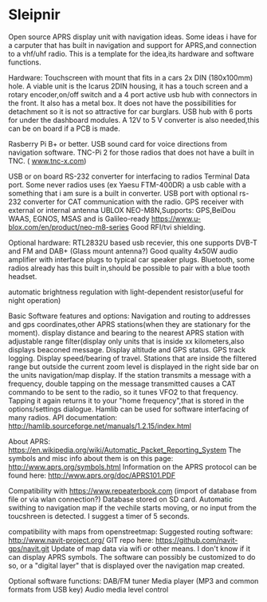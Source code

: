 # Sleipnir
Open source APRS display unit with navigation ideas.
Some ideas i have for a carputer that has built in navigation and
support for APRS,and connection to a vhf/uhf radio.
This is a template for the idea,its hardware and software functions.

Hardware:
Touchscreen with mount that fits in a cars 2x DIN (180x100mm) hole.
A viable unit is the Icarus 2DIN housing, it has a touch screen and a
rotary encoder,on/off switch and a 4 port active usb hub with connectors
in the front. It also has a metal box. 
It does not have the possibillities for detachment so it is not so attractive for car burglars.
USB hub with 6 ports for under the dashboard modules.
A 12V to 5 V converter is also needed,this can be on board if a PCB is made.

Rasberry Pi B+ or better.
USB sound card for voice directions from navigation software.
TNC-Pi 2 for those radios that does not have a built in TNC.
( www.tnc-x.com)

USB or on board RS-232 converter for interfacing to radios Terminal Data
port. Some never radios uses (ex Yaesu FTM-400DR) a usb cable with a
something that i am sure is a built in converter.
USB port with optional rs-232 converter for CAT communication with the
radio.
GPS receiver with external or internal antenna
UBLOX NEO-M8N,Supports:
GPS,BeiDou WAAS, EGNOS, MSAS and is Galileo-ready
https://www.u-blox.com/en/product/neo-m8-series
Good RFI/tvi shielding.

Optional hardware:
RTL2832U based usb recevier, this one supports DVB-T and FM and DAB+ (Glass mount antenna?)
Good quality 4x50W audio amplifier with interface plugs to typical car speaker plugs.
Bluetooth, some radios already has this built in,should be possible to pair with a blue tooth headset.

automatic brightness regulation with  light-dependent resistor(useful
for night operation)

Basic Software features and options:
Navigation and routing to addresses and gps coordinates,other APRS stations(when they are stationary for the moment).
display distance and bearing to the nearest APRS station
with adjustable range filter(display only units that is inside xx
kilometers,also displays beaconed message.
Display altitude and GPS status.
GPS track logging.
Display speed/bearing of travel.
Stations that are inside the filtered range but outside the current zoom
level is displayed in the right side bar on the units navigation/map
display. If the station transmits a message with a frequency, double
tapping on the message transmitted causes a CAT commando to be sent to
the radio, so it tunes VFO2 to that frequency.
Tapping it again returns it to your "home frequency",that is stored in
the options/settings dialogue.
Hamlib can be used for software interfacing of many radios.
API documentation:
http://hamlib.sourceforge.net/manuals/1.2.15/index.html

About APRS:
https://en.wikipedia.org/wiki/Automatic_Packet_Reporting_System
The symbols and misc info about them is on this page:
http://www.aprs.org/symbols.html
Information on the APRS protocol can be found here:
http://www.aprs.org/doc/APRS101.PDF

Compatibility with https://www.repeaterbook.com (import of database from
file or via wlan connection?) Database stored on SD card.
Automatic swithing to navigation map if the vechile starts moving, or no input from the toucshreen is detected. I suggest a timer of 5 seconds.

compatibility with maps from openstreetmap:
Suggested routing software:
http://www.navit-project.org/
GIT repo here: https://github.com/navit-gps/navit.git
Update of map data via wifi or other means.
I don't know if it can display APRS symbols.
The software can possibly be customized to do so, or a "digital layer" that is displayed over the navigation map created.


Optional software functions:
DAB/FM tuner
Media player (MP3 and common formats from USB key)
Audio media level control

